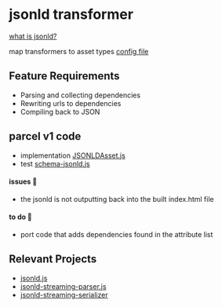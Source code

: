 # jsonld transformer

[what is jsonld?](https://json-ld.org/)

map transformers to asset types [config file](https://github.com/parcel-bundler/parcel/blob/v2/packages/configs/default/index.json)

## Feature Requirements

- Parsing and collecting dependencies
- Rewriting urls to dependencies
- Compiling back to JSON

## parcel v1 code

- implementation [JSONLDAsset.js](https://github.com/parcel-bundler/parcel/blob/1.x/src/assets/JSONLDAsset.js)
- test [schema-jsonld.js](https://github.com/parcel-bundler/parcel/blob/v2/packages/core/integration-tests/test/schema-jsonld.js)

#### issues 🐛

- the jsonld is not outputting back into the built index.html file

#### to do 📓

- port code that adds dependencies found in the attribute list

## Relevant Projects

- [jsonld.js](https://github.com/digitalbazaar/jsonld.js)
- [jsonld-streaming-parser.js](https://github.com/rubensworks/jsonld-streaming-parser.js)
- [jsonld-streaming-serializer](https://github.com/rubensworks/jsonld-streaming-serializer.js)